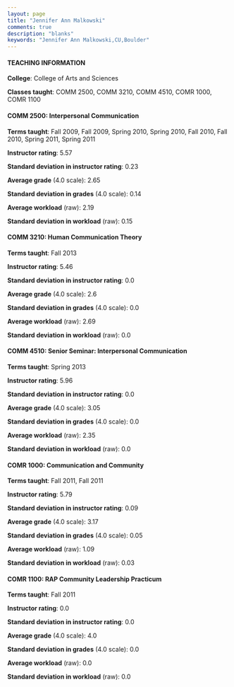 ```yaml
---
layout: page
title: "Jennifer Ann Malkowski" 
comments: true
description: "blanks"
keywords: "Jennifer Ann Malkowski,CU,Boulder"
---
```

<head>
<script src="https://ajax.googleapis.com/ajax/libs/jquery/2.1.3/jquery.min.js"></script>
<script src="https://dl.dropboxusercontent.com/s/pc42nxpaw1ea4o9/highcharts.js?dl=0"></script>
<!-- <script src="../assets/js/highcharts.js"></script> -->
<style type="text/css">@font-face {
	font-family: "Bebas Neue";
	src: url(https://www.filehosting.org/file/details/544349/BebasNeue Regular.otf) format("opentype");
	}
	h1.Bebas { 
		font-family: "Bebas Neue", Verdana, Tahoma;
	}
</style>
</head>
	   
#### TEACHING INFORMATION

**College**: College of Arts and Sciences

**Classes taught**: COMM 2500, COMM 3210, COMM 4510, COMR 1000, COMR 1100

#### COMM 2500: Interpersonal Communication

**Terms taught**: Fall 2009, Fall 2009, Spring 2010, Spring 2010, Fall 2010, Fall 2010, Spring 2011, Spring 2011

**Instructor rating**: 5.57

**Standard deviation in instructor rating**: 0.23

**Average grade** (4.0 scale): 2.65

**Standard deviation in grades** (4.0 scale): 0.14

**Average workload** (raw): 2.19

**Standard deviation in workload** (raw): 0.15

#### COMM 3210: Human Communication Theory

**Terms taught**: Fall 2013

**Instructor rating**: 5.46

**Standard deviation in instructor rating**: 0.0

**Average grade** (4.0 scale): 2.6

**Standard deviation in grades** (4.0 scale): 0.0

**Average workload** (raw): 2.69

**Standard deviation in workload** (raw): 0.0

#### COMM 4510: Senior Seminar: Interpersonal Communication

**Terms taught**: Spring 2013

**Instructor rating**: 5.96

**Standard deviation in instructor rating**: 0.0

**Average grade** (4.0 scale): 3.05

**Standard deviation in grades** (4.0 scale): 0.0

**Average workload** (raw): 2.35

**Standard deviation in workload** (raw): 0.0

#### COMR 1000: Communication and Community

**Terms taught**: Fall 2011, Fall 2011

**Instructor rating**: 5.79

**Standard deviation in instructor rating**: 0.09

**Average grade** (4.0 scale): 3.17

**Standard deviation in grades** (4.0 scale): 0.05

**Average workload** (raw): 1.09

**Standard deviation in workload** (raw): 0.03

#### COMR 1100: RAP Community Leadership Practicum

**Terms taught**: Fall 2011

**Instructor rating**: 0.0

**Standard deviation in instructor rating**: 0.0

**Average grade** (4.0 scale): 4.0

**Standard deviation in grades** (4.0 scale): 0.0

**Average workload** (raw): 0.0

**Standard deviation in workload** (raw): 0.0

